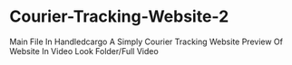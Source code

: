 # Courier-Tracking-Website-2
Main File In Handledcargo
A Simply Courier Tracking Website
Preview Of Website In Video Look Folder/Full Video
